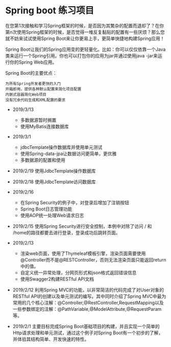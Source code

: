 # Spring boot 练习项目


在您第1次接触和学习Spring框架的时候，是否因为其繁杂的配置而退却了？在你第n次使用Spring框架的时候，是否觉得一堆反复黏贴的配置有一些厌烦？那么您就不妨来试试使用Spring Boot来让你更易上手，更简单快捷地构建Spring应用！

Spring Boot让我们的Spring应用变的更轻量化。比如：你可以仅仅依靠一个Java类来运行一个Spring引用。你也可以打包你的应用为jar并通过使用java -jar来运行你的Spring Web应用。

Spring Boot的主要优点：

    为所有Spring开发者更快的入门
    开箱即用，提供各种默认配置来简化项目配置
    内嵌式容器简化Web项目
    没有冗余代码生成和XML配置的要求
    
    
* 2019/3/13  
    - 多数据源暂时搁置
    - 使用MyBatis连接数据库
    
* 2019/3/1 
    - jdbcTemplate操作数据库并使用单元测试
    - 使用Spring-data-jpa让数据访问更简单，更优雅
    - 多数据源的配置和使用
    
* 2019/2/19 使用JdbcTemplate操作数据库

* 2019/2/18 使用JdbcTemplate访问数据库

* 2019/2/16 
    - 在Spring Security的例子中，对登录后增加了注销按钮
    - Spring Boot日志管理功能
    - 使用AOP统一处理Web请求日志
    
    
* 2019/2/15 使用Spring Security进行安全控制，本例中对除了访问 / 和 /home的路径都要去进行登录，登录成功后跳转页面。

* 2019/2/13  
    - 渲染web页面，使用了Thymeleaf模板引擎，渲染页面需要使用@Controller而不是@RESTController，否则无法渲染页面只能返回return中的值。
    - 自定义统一异常处理，分网页形式和json格式返回错误信息
    - 使用Swagger2构建RESTful API文档

* 2019/2/12  利⽤Spring MVC的功能，以⾮常简洁的代码完成了对User对象的RESTful API的创建以及单元测试的编写。其中同时介绍了Spring MVC中最为常⽤的⼏个核⼼注解：@Controller,@RestController,RequestMapping以及⼀些参数绑定的注解：@PathVariable,@ModelAttribute,@RequestParam等。


* 2019/2/1  主要目标完成Spring Boot基础项目的构建，并且实现一个简单的Http请求处理和单元测试，通过这个例子对Spring Boot有一个初步的了解，并体验其结构简单、开发快速的特性。
    
